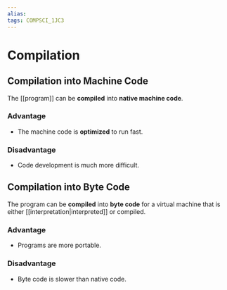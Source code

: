 ```yaml
---
alias:
tags: COMPSCI_1JC3
---
```

# Compilation
## Compilation into Machine Code
The [[program]] can be **compiled** into **native machine code**.
### Advantage
- The machine code is **optimized** to run fast.
### Disadvantage
- Code development is much more difficult.
## Compilation into Byte Code
The program can be **compiled** into **byte code** for a virtual machine that is either [[interpretation|interpreted]] or compiled.
### Advantage
- Programs are more portable.
### Disadvantage
- Byte code is slower than native code.